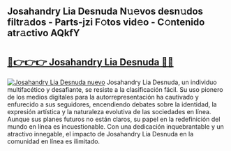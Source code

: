 ## Josahandry Lia Desnuda N𝚞𝚎vos desn𝚞dos filtr𝚊dos - Parts-jzi F𝚘tos vid𝚎o - C𝚘ntenido atr𝚊ctivo AQkfY

# <h2><a href="http://mb7kd5.tromn.icu/?c=Josahandry+Lia+Desnuda">🔗👉👉👉 Josahandry Lia Desnuda 🔗🔗</a></h2>

[![Josahandry Lia Desnuda nuevo](https://i.imgur.com/pEAQMta.gif)](http://mb7kd5.tromn.icu/?c=Josahandry+Lia+Desnuda)
Josahandry Lia Desnuda, un individuo multifacético y desafiante, se resiste a la clasificación fácil. Su uso pionero de los medios digitales para la autorrepresentación ha cautivado y enfurecido a sus seguidores, encendiendo debates sobre la identidad, la expresión artística y la naturaleza evolutiva de las sociedades en línea. Aunque sus planes futuros no están claros, su papel en la redefinición del mundo en línea es incuestionable. Con una dedicación inquebrantable y un atractivo innegable, el impacto de Josahandry Lia Desnuda en la comunidad en línea es ilimitado.
